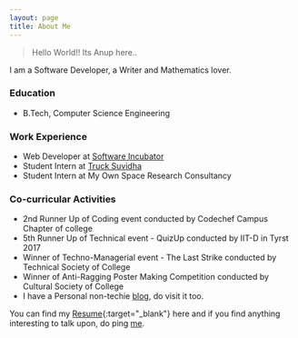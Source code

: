 ```yaml
---
layout: page
title: About Me
---
```


> Hello World!! Its Anup here.. 

I am a Software Developer, a Writer and Mathematics lover.

### Education

* B.Tech, Computer Science Engineering

### Work Experience

* Web Developer at  [Software Incubator](http://silive.in/)
* Student Intern at [Truck Suvidha](http://trucksuvidha.com/)
* Student Intern at My Own Space Research Consultancy 


### Co-curricular Activities

* 2nd Runner Up of Coding event conducted by Codechef Campus Chapter of college 
* 5th Runner Up of Technical event - QuizUp conducted by IIT-D in Tyrst 2017
* Winner of Techno-Managerial event - The Last Strike conducted by Technical Society of College
* Winner of Anti-Ragging Poster Making Competition conducted by Cultural Society of College
* I have a Personal non-techie [blog](https://anupkumarguptablog.wordpress.com/), do visit it too.

You can find my [Resume](https://goo.gl/dJM62o){:target="_blank"} here and if you find anything interesting to talk upon, do ping [me](mailto:contact@anupkumargupta.me).
